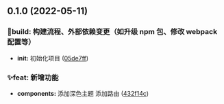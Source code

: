 ## 0.1.0 (2022-05-11)

### 👷‍build: 构建流程、外部依赖变更（如升级 npm 包、修改 webpack 配置等）

- **init:** 初始化项目 ([05de7ff](https://github.com/yeahcodecn/vue-template/commit/05de7fffafa98d6ad5b62ff5654430eba6d5c600))

### ✨feat: 新增功能

- **components:** 添加深色主题 添加路由 ([432f14c](https://github.com/yeahcodecn/vue-template/commit/432f14ccd9312550ef75ba960044ecfa61f120b8))
